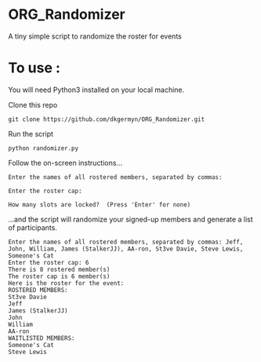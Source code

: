 # ORG_Randomizer
A tiny simple script to randomize the roster for events

# To use :

You will need Python3 installed on your local machine.

Clone this repo

`git clone https://github.com/dkgermyn/ORG_Randomizer.git`

Run the script

`python randomizer.py`

Follow the on-screen instructions...

`Enter the names of all rostered members, separated by commas: `

`Enter the roster cap: `

`How many slots are locked?  (Press 'Enter' for none)`

...and the script will randomize your signed-up members and generate a list of participants.

```
Enter the names of all rostered members, separated by commas: Jeff, John, William, James (StalkerJJ), AA-ron, St3ve Davie, Steve Lewis, Someone's Cat
Enter the roster cap: 6
There is 8 rostered member(s)
The roster cap is 6 member(s)
Here is the roster for the event:
ROSTERED MEMBERS: 
St3ve Davie
Jeff
James (StalkerJJ)
John
William
AA-ron
WAITLISTED MEMBERS: 
Someone's Cat
Steve Lewis
```
